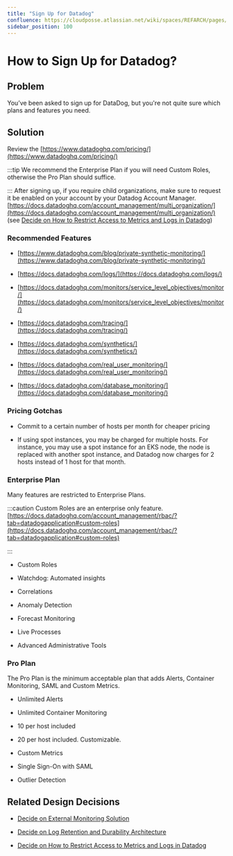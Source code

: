 ```yaml
---
title: "Sign Up for Datadog"
confluence: https://cloudposse.atlassian.net/wiki/spaces/REFARCH/pages/1209335952
sidebar_position: 100
---
```


# How to Sign Up for Datadog?

## Problem
You’ve been asked to sign up for DataDog, but you're not quite sure which plans and features you need.

## Solution
Review the [https://www.datadoghq.com/pricing/](https://www.datadoghq.com/pricing/)

:::tip
We recommend the Enterprise Plan if you will need Custom Roles, otherwise the Pro Plan should suffice.

:::
After signing up, if you require child organizations, make sure to request it be enabled on your account by your Datadog Account Manager.
[https://docs.datadoghq.com/account_management/multi_organization/](https://docs.datadoghq.com/account_management/multi_organization/)  (see [Decide on How to Restrict Access to Metrics and Logs in Datadog](/reference-architecture/fundamentals/design-decisions/foundational-monitoring-platform/decide-on-how-to-restrict-access-to-metrics-and-logs-in-datadog))

### Recommended Features
- [https://www.datadoghq.com/blog/private-synthetic-monitoring/](https://www.datadoghq.com/blog/private-synthetic-monitoring/)

- [https://docs.datadoghq.com/logs/](https://docs.datadoghq.com/logs/)

- [https://docs.datadoghq.com/monitors/service_level_objectives/monitor/](https://docs.datadoghq.com/monitors/service_level_objectives/monitor/)

- [https://docs.datadoghq.com/tracing/](https://docs.datadoghq.com/tracing/)

- [https://docs.datadoghq.com/synthetics/](https://docs.datadoghq.com/synthetics/)

- [https://docs.datadoghq.com/real_user_monitoring/](https://docs.datadoghq.com/real_user_monitoring/)

- [https://docs.datadoghq.com/database_monitoring/](https://docs.datadoghq.com/database_monitoring/)

### Pricing Gotchas
- Commit to a certain number of hosts per month for cheaper pricing

- If using spot instances, you may be charged for multiple hosts. For instance, you may use a spot instance for an EKS node, the node is replaced with another spot instance, and Datadog now charges for 2 hosts instead of 1 host for that month.

### Enterprise Plan
Many features are restricted to Enterprise Plans.

:::caution
Custom Roles are an enterprise only feature. [https://docs.datadoghq.com/account_management/rbac/?tab=datadogapplication#custom-roles](https://docs.datadoghq.com/account_management/rbac/?tab=datadogapplication#custom-roles)

:::
- Custom Roles

- Watchdog: Automated insights

- Correlations

- Anomaly Detection

- Forecast Monitoring

- Live Processes

- Advanced Administrative Tools

### Pro Plan
The Pro Plan is the minimum acceptable plan that adds Alerts, Container Monitoring, SAML and Custom Metrics.

- Unlimited Alerts

- Unlimited Container Monitoring

- 10 per host included

- 20 per host included. Customizable.

- Custom Metrics

- Single Sign-On with SAML

- Outlier Detection

## Related Design Decisions
- [Decide on External Monitoring Solution](/reference-architecture/fundamentals/design-decisions/foundational-monitoring-platform/decide-on-external-monitoring-solution)

- [Decide on Log Retention and Durability Architecture](/reference-architecture/fundamentals/design-decisions/foundational-benchmark-compliance/decide-on-log-retention-and-durability-architecture)

- [Decide on How to Restrict Access to Metrics and Logs in Datadog](/reference-architecture/fundamentals/design-decisions/foundational-monitoring-platform/decide-on-how-to-restrict-access-to-metrics-and-logs-in-datadog)


